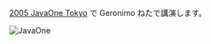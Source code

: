 <!--
title: JavaOne Tokyoで講演します
date: 2005-11-08
-->

[2005 JavaOne Tokyo](http://jp.sun.com/company/events/javaone/2005/) で Geronimo
ねたで講演します。

![JavaOne](http://jp.sun.com/company/events/javaone/2005/images/top.gif)
